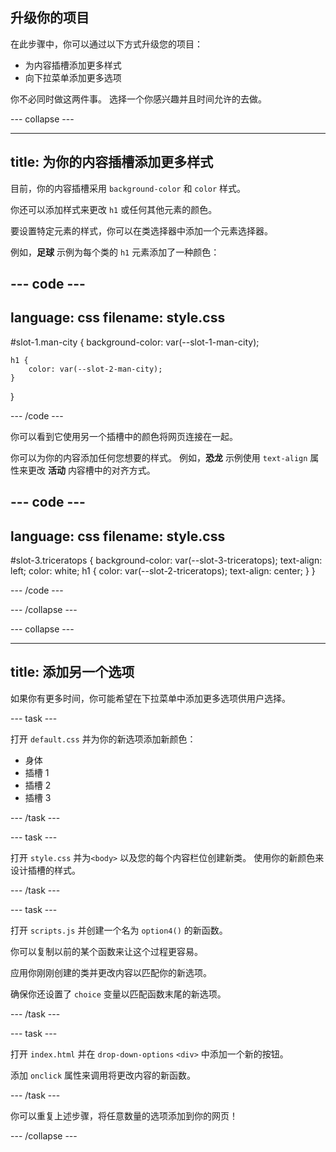 ## 升级你的项目

在此步骤中，你可以通过以下方式升级您的项目：

- 为内容插槽添加更多样式
- 向下拉菜单添加更多选项

你不必同时做这两件事。 选择一个你感兴趣并且时间允许的去做。

\--- collapse ---

---

## title: 为你的内容插槽添加更多样式

目前，你的内容插槽采用 `background-color` 和 `color` 样式。

你还可以添加样式来更改 `h1` 或任何其他元素的颜色。

要设置特定元素的样式，你可以在类选择器中添加一个元素选择器。

例如，**足球** 示例为每个类的 `h1` 元素添加了一种颜色：

## --- code ---

language: css
filename: style.css
---------------------------------------------------

\#slot-1.man-city {
background-color: var(--slot-1-man-city);

```
h1 {
    color: var(--slot-2-man-city);
}
```

}

\--- /code ---

你可以看到它使用另一个插槽中的颜色将网页连接在一起。

你可以为你的内容添加任何您想要的样式。 例如，**恐龙** 示例使用 `text-align` 属性来更改 **活动** 内容槽中的对齐方式。

## --- code ---

language: css
filename: style.css
---------------------------------------------------

\#slot-3.triceratops {
background-color: var(--slot-3-triceratops);
text-align: left;
color: white;
h1 {
color: var(--slot-2-triceratops);
text-align: center;
}
}

\--- /code ---

\--- /collapse ---

\--- collapse ---

---

## title: 添加另一个选项

如果你有更多时间，你可能希望在下拉菜单中添加更多选项供用户选择。

\--- task ---

打开 `default.css` 并为你的新选项添加新颜色：

- 身体
- 插槽 1
- 插槽 2
- 插槽 3

\--- /task ---

\--- task ---

打开 `style.css` 并为`<body>` 以及您的每个内容栏位创建新类。 使用你的新颜色来设计插槽的样式。

\--- /task ---

\--- task ---

打开 `scripts.js` 并创建一个名为 `option4()` 的新函数。

你可以复制以前的某个函数来让这个过程更容易。

应用你刚刚创建的类并更改内容以匹配你的新选项。

确保你还设置了 `choice` 变量以匹配函数末尾的新选项。

\--- /task ---

\--- task ---

打开 `index.html` 并在 `drop-down-options` `<div>` 中添加一个新的按钮。

添加 `onclick` 属性来调用将更改内容的新函数。

\--- /task ---

你可以重复上述步骤，将任意数量的选项添加到你的网页！

\--- /collapse ---
